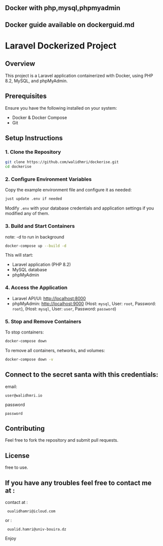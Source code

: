 ## Docker with php,mysql,phpmyadmin
## Docker guide available on dockerguid.md
# Laravel Dockerized Project

## Overview

This project is a Laravel application containerized with Docker, using PHP 8.2, MySQL, and phpMyAdmin.

## Prerequisites

Ensure you have the following installed on your system:

- Docker & Docker Compose
- Git

## Setup Instructions

### 1. Clone the Repository

```sh
git clone https://github.com/walidhmri/dockerise.git
cd dockerise
```

### 2. Configure Environment Variables

Copy the example environment file and configure it as needed:

```sh
just update .env if needed
```

Modify `.env` with your database credentials and application settings if you modified any of them.

### 3. Build and Start Containers
note: -d to run in background
```sh
docker-compose up --build -d 
```

This will start:

- Laravel application (PHP 8.2)
- MySQL database
- phpMyAdmin



### 4. Access the Application

- Laravel API/UI: [http://localhost:8000](http://localhost:8000)
- phpMyAdmin: [http://localhost:9000](http://localhost:9000) (Host: `mysql`, User: `root`, Password: `root`), (Host: `mysql`, User: `user`, Password: `password`)

### 5. Stop and Remove Containers

To stop containers:

```sh
docker-compose down
```

To remove all containers, networks, and volumes:

```sh
docker-compose down -v
```
## Connect to the secret santa with this credentials:

email: 
```
user@walidhmri.io
```
password
```
password
```

## Contributing

Feel free to fork the repository and submit pull requests.

## License

free to use.


## If you have any troubles feel free to contact me at : 

contact at :
```
 oualidhamri@icloud.com
```
or :
```
 oualid.hamri@univ-bouira.dz
 ```
 Enjoy